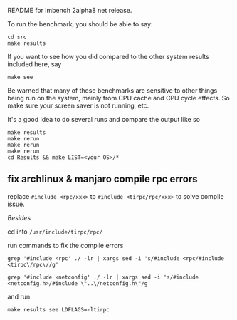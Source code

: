 README for lmbench 2alpha8 net release.

To run the benchmark, you should be able to say:

	cd src
	make results

If you want to see how you did compared to the other system results
included here, say

	make see

Be warned that many of these benchmarks are sensitive to other things
being run on the system, mainly from CPU cache and CPU cycle effects.
So make sure your screen saver is not running, etc.

It's a good idea to do several runs and compare the output like so

	make results
	make rerun
	make rerun
	make rerun
	cd Results && make LIST=<your OS>/*

## fix archlinux & manjaro compile rpc errors

replace `#include <rpc/xxx>` to  `#include <tirpc/rpc/xxx>` to solve compile issue.

*Besides*

cd into `/usr/include/tirpc/rpc/`

run commands to fix the compile errors

`grep '#include <rpc' ./ -lr | xargs sed -i 's/#include <rpc/#include <tirpc\/rpc\//g' ` 

`grep '#include <netconfig' ./ -lr | xargs sed -i 's/#include <netconfig.h>/#include \"..\/netconfig.h\"/g' ` 

and run 

`make results see LDFLAGS=-ltirpc`
